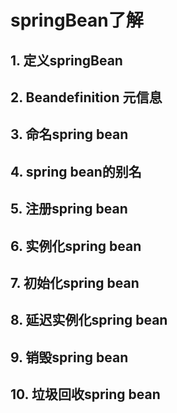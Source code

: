 # springBean了解
## 1. 定义springBean
## 2. Beandefinition 元信息
## 3. 命名spring bean 
## 4. spring bean的别名
## 5. 注册spring bean 
## 6. 实例化spring bean
## 7. 初始化spring bean
## 8. 延迟实例化spring bean
## 9. 销毁spring bean
## 10. 垃圾回收spring bean
